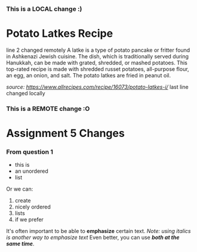 ### This is a LOCAL change :)
# Potato Latkes Recipe
line 2 changed remotely
A latke is a type of potato pancake or fritter found in Ashkenazi Jewish cuisine. The dish, which is traditionally served during Hanukkah, can be made with grated, shredded, or mashed potatoes. This top-rated recipe is made with shredded russet potatoes, all-purpose flour, an egg, an onion, and salt. The potato latkes are fried in peanut oil.

*source: https://www.allrecipes.com/recipe/16073/potato-latkes-i/*
last line changed locally
### This is a REMOTE change :O

# Assignment 5 Changes

### From question 1
- this is
- an unordered
- list

Or we can:
1. create
2. nicely ordered
3. lists 
4. if we prefer

It's often important to be able to **emphasize** certain text. *Note: using italics is another way to emphasize text* Even better, you can use ***both at the same time***.